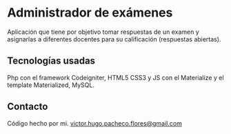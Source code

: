 # Administrador de exámenes

Aplicación que tiene por objetivo tomar respuestas de un examen y asignarlas a diferentes docentes para su calificación (respuestas abiertas).

## Tecnologías usadas

Php con el framework Codeigniter, HTML5 CSS3 y JS con el Materialize y el template Materialized, MySQL.

## Contacto
Código hecho por mi. victor.hugo.pacheco.flores@gmail.com